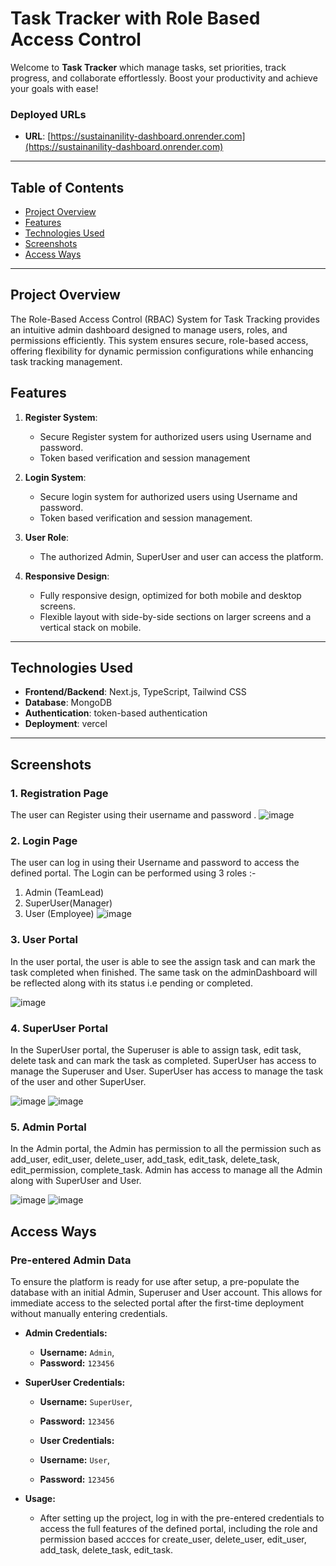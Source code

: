 # Task Tracker with Role Based Access Control

Welcome to  **Task Tracker** which manage tasks, set priorities, track progress, and collaborate effortlessly. Boost your productivity and achieve your goals with ease! 

### Deployed URLs

- **URL**: [https://sustainanility-dashboard.onrender.com](https://sustainanility-dashboard.onrender.com)

---

## Table of Contents

- [Project Overview](#project-overview)
- [Features](#features)
- [Technologies Used](#technologies-used)
- [Screenshots](#screenshots)
- [Access Ways](#access-ways)

---

## Project Overview

The Role-Based Access Control (RBAC) System for Task Tracking provides an intuitive admin dashboard designed to manage users, roles, and permissions efficiently. This system ensures secure, role-based access, offering flexibility for dynamic permission configurations while enhancing task tracking management.

## Features

1. **Register System**:
   - Secure Register system for authorized users using Username and password.
   - Token based verification and session management
 

2. **Login System**:
   - Secure login system for authorized users using Username and password.
   - Token based verification and session management.

3. **User Role**:
   - The authorized Admin, SuperUser and user can access the platform.

5. **Responsive Design**:
   - Fully responsive design, optimized for both mobile and desktop screens.
   - Flexible layout with side-by-side sections on larger screens and a vertical stack on mobile.

---

## Technologies Used

- **Frontend/Backend**: Next.js, TypeScript, Tailwind CSS
- **Database**: MongoDB
- **Authentication**: token-based authentication
- **Deployment**: vercel

---

## Screenshots

### 1. **Registration Page**
The user can Register using their username and password .
![image](https://github.com/user-attachments/assets/feabcaf6-98fb-4f85-be2d-bf6eef5bfbc4)


### 2. **Login Page**
The user can log in using their Username and password to access the defined portal.
The Login can be performed using 3 roles :- 
1) Admin (TeamLead)
2) SuperUser(Manager)
3) User (Employee)
![image](https://github.com/user-attachments/assets/0aa59446-2354-4e06-af23-a1df12db52e6)


### 3. **User Portal**
In the user portal, the user is able to see the assign task and can mark the task completed when finished.
The same task on the adminDashboard will be reflected along with its status i.e pending or completed.

![image](https://github.com/user-attachments/assets/0474347c-9a9d-4101-9ed8-2abeca835bb9)

### 4. **SuperUser Portal**
In the SuperUser portal, the Superuser is able to assign task, edit task, delete task and can mark the task as completed.
SuperUser has access to manage the Superuser and User.
SuperUser has access to manage the task of the user and other SuperUser.

![image](https://github.com/user-attachments/assets/6f33e5e4-224f-4994-8904-76ad70928b22)
![image](https://github.com/user-attachments/assets/27202f32-9b0f-416f-81ba-bdec643e432b)

### 5. **Admin Portal**
In the Admin portal, the Admin has permission to all the permission such as add_user, edit_user, delete_user, add_task, edit_task, delete_task, edit_permission, complete_task.
Admin has access to manage all the Admin along with SuperUser and User.

![image](https://github.com/user-attachments/assets/6c950ceb-378c-4ea6-a811-1b87a0bdce8d)
![image](https://github.com/user-attachments/assets/3d9acca5-cba0-4312-b279-598d8797b3be)



## Access Ways

### Pre-entered Admin Data

To ensure the platform is ready for use after setup, a pre-populate the database with an initial Admin, Superuser and User account. This allows for immediate access to the selected portal after the first-time deployment without manually entering credentials.

- **Admin Credentials:**
  - **Username:** `Admin`,
  - **Password:** `123456`
    
- **SuperUser Credentials:**
  - **Username:** `SuperUser`,
  - **Password:** `123456`

   - **User Credentials:**
  - **Username:** `User`,
  - **Password:** `123456`
    

- **Usage:**
  - After setting up the project, log in with the pre-entered credentials to access the full features of the defined portal, including the role and permission based accces for create_user, delete_user, edit_user, add_task, delete_task, edit_task.
  


